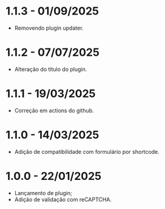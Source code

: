 # 1.1.3 - 01/09/2025
* Removendo plugin updater.

# 1.1.2 - 07/07/2025
* Alteração do título do plugin.

# 1.1.1 - 19/03/2025
* Correção em actions do github.

# 1.1.0 - 14/03/2025
* Adição de compatibilidade com formulário por shortcode.

# 1.0.0 - 22/01/2025
* Lançamento de plugin;
* Adição de validação com reCAPTCHA.